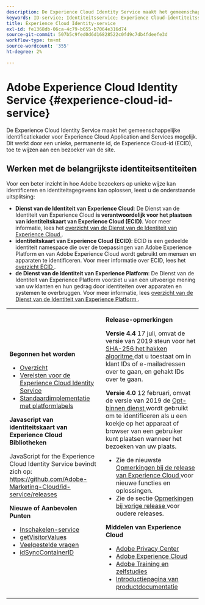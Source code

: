 ```yaml
---
description: De Experience Cloud Identity Service maakt het gemeenschappelijke identificatiekader voor Experience Cloud Application and Services mogelijk. Dit werkt door een unieke, permanente id, de Experience Cloud-id (ECID), toe te wijzen aan een bezoeker van de site.
keywords: ID-service; Identiteitsservice; Experience Cloud-identiteitsservice
title: Experience Cloud Identity-service
exl-id: fe1368db-06ca-4c79-b655-b7064e316d74
source-git-commit: 507b5c9fed0d6d16828522c0fd9c7db4fdeefe3d
workflow-type: tm+mt
source-wordcount: '355'
ht-degree: 2%

---
```


# Adobe Experience Cloud Identity Service {#experience-cloud-id-service}

De Experience Cloud Identity Service maakt het gemeenschappelijke identificatiekader voor Experience Cloud Application and Services mogelijk. Dit werkt door een unieke, permanente id, de Experience Cloud-id (ECID), toe te wijzen aan een bezoeker van de site.

## Werken met de belangrijkste identiteitsentiteiten

Voor een beter inzicht in hoe Adobe bezoekers op unieke wijze kan identificeren en identiteitsgegevens kan oplossen, leest u de onderstaande uitsplitsing:

* **Dienst van de Identiteit van Experience Cloud**: De Dienst van de Identiteit van Experience Cloud **is verantwoordelijk voor het plaatsen van identiteitskaart van Experience Cloud (ECID)**. Voor meer informatie, lees het [ overzicht van de Dienst van de Identiteit van Experience Cloud ](./introduction/overview.md).
* **identiteitskaart van Experience Cloud (ECID)**: ECID is een gedeelde identiteit namespace die over de toepassingen van Adobe Experience Platform en van Adobe Experience Cloud wordt gebruikt om mensen en apparaten te identificeren. Voor meer informatie over ECID, lees het [ overzicht ECID ](https://experienceleague.adobe.com/docs/experience-platform/identity/ecid.html?lang=nl-NL).
* **de Dienst van de Identiteit van Experience Platform**: De Dienst van de Identiteit van Experience Platform voorziet u van een uitvoerige mening van uw klanten en hun gedrag door identiteiten over apparaten en systemen te overbruggen. Voor meer informatie, lees [ overzicht van de Dienst van de Identiteit van Experience Platform ](https://experienceleague.adobe.com/docs/experience-platform/identity/home.html?lang=nl).

<!-- The Adobe Experience Cloud Identity Service provides a universal, persistent ID that identifies your visitors across all the solutions in the Experience Cloud. It can replace ID generation code for Experience Cloud solutions and services. -->

<table id="table_5E612F746A704FE095B809A013EE977F" class="simpletable"> 
 <tbody> 
  <tr> 
   <td colname="col1"> <p> <b> Begonnen het worden </b> </p> <p> 
     <ul id="ul_D5EC6A54A03F4AB595B588116A7C1296"> 
      <li id="li_845F6DE25A1241439BCDCBC00459D7EB"> <a href="introduction/overview.md" format="dita" scope="local"> Overzicht </a> </li> 
      <li id="li_47F399E1D4AF4F08BD647DF01A423BA7"> <a href="reference/requirements.md" format="dita" scope="local"> Vereisten voor de Experience Cloud Identity Service </a> </li> 
      <li id="li_CBEEE79B45644F28A52B58DDF23DAD4F"> <a href="https://experienceleague.adobe.com/docs/experience-platform/tags/home.html?lang=nl-NL" format="html" scope="external"> Standaardimplementatie met platformlabels </a> </li> 
     </ul> </p> <p><b> Javascript van identiteitskaart van Experience Cloud Bibliotheken </b> </p> <p>JavaScript for the Experience Cloud Identity Service bevindt zich op: <a href="https://github.com/Adobe-Marketing-Cloud/id-service/releases" format="https" scope="external"> https://github.com/Adobe-Marketing-Cloud/id-service/releases</a> </p> <p> <b> Nieuwe of Aanbevolen Punten </b> </p> <p> 
     <ul id="ul_B0A25B6827734D55BB1E20D12334AC21"> 
      <li id="li_A66924F4948F4A5ABA545A89A28A6F6A"><a href="implementation-guides/opt-in-service/optin-overview.md#concept-f9b5db0d27a245fbadd3e19162319360" format="dita" scope="local"> Inschakelen-service </a> </li> 
      <li id="li_92D49CB788AD478EA74BCF5328CB9A14"> <a href="library/get-set/getvisitorvalues.md#reference-b8c9e17c170c4291829a792df46ce279" format="dita" scope="local"> getVisitorValues </a> </li> 
      <li id="li_9E512C6DD15C46C3ABD06ACD60D97E4A"> <a href="faq-intro/faq-intro.md" format="dita" scope="local"> Veelgestelde vragen </a> </li> 
      <li id="li_7744A4898EA542B9BF009D2066810050"> <a href="library/function-vars/idsyncontainerid.md#reference-5cfbed2240fa4def90f535f017a36015" format="dita" scope="local"> idSyncContainerID </a> </li> 
     </ul> </p> 
     <!-- 
     <p> <b>Announcements:</b> </p> 
     <p> <p>Important:  ID service support for Internet Explorer 6, 7, and 8 is deprecated and will be discontinued in a future release. </p> </p> 
     --> </td> 
   <td colname="col2"> <p> <b>Release-opmerkingen</b> </p> <p><b> Versie 4.4 </b> 17 juli, omvat de versie van 2019 steun voor het <a href="reference/hashing-support.md" format="dita" scope="local"> SHA-256 het hakken algoritme </a> dat u toestaat om in klant IDs of e-mailadressen over te gaan, en gehakt IDs over te gaan.</p><p><b> Versie 4.0 </b> 12 februari, omvat de versie van 2019 de <a href="implementation-guides/opt-in-service/optin-overview.md#concept-f9b5db0d27a245fbadd3e19162319360" format="dita" scope="local"> Opt-binnen dienst </a> wordt gebruikt om te identificeren als u een koekje op het apparaat of browser van een gebruiker kunt plaatsen wanneer het bezoeken van uw plaats. </p> <p> 
     <ul id="ul_4F06F170F214492780C7D25A069F799F"> 
      <li id="li_45A7CD556FE44F4DAB035C736A058F36"> Zie de nieuwste <a href="https://experienceleague.adobe.com/docs/release-notes/experience-cloud/current.html?lang=nl-NL" format="https" scope="external"> Opmerkingen bij de release van Experience Cloud </a> voor nieuwe functies en oplossingen. </li> 
      <li id="li_10CC4FBFEFC947CA9AD15F52D9715257">Zie de sectie <a href="https://experienceleague.adobe.com/docs/release-notes/experience-cloud/current.html?lang=nl-NL" format="html" scope="external"> Opmerkingen bij vorige release </a> voor oudere releases. </li> 
     </ul> </p> <p> <b> Middelen van Experience Cloud </b> </p> <p> 
     <ul id="ul_E30EC96BDC624B5591F0470D430B7F41"> 
      <li id="li_F3A5CCFAE0F247CEB41A03CA8E03106B"> <a href="http://www.adobe.com/privacy.html" format="http" scope="external"> Adobe Privacy Center </a> </li> 
      <li id="li_A54C1EB170EA4B8FA6A81B90AB0C39DD"> <a href="https://experienceleague.adobe.com/docs/home.html?lang=en" scope="external" format="http"> Adobe Experience Cloud </a> </li> 
      <li id="li_1938F7044F544481A6CC0F45CC22B80A"> <a href="http://helpx.adobe.com/nl/learning.html?promoid=KAUDK" scope="external" format="http"> Adobe Training en zelfstudies </a> </li> 
      <li id="li_C71459E0D1464C05B8B9387C43541F17"> <a href="https://helpx.adobe.com/nl/support/experience-cloud.html" scope="external" format="https"> Introductiepagina van productdocumentatie </a> </li> 
     </ul> </p> </td> 
  </tr> 
 </tbody> 
</table>
